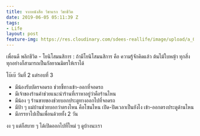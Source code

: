 ```yaml
---
title: จากหนังสือ วิชาแรก วิชาชีวิต
date: 2019-06-05 05:11:39 Z
tags:
- Life
layout: post
feature-img: https://res.cloudinary.com/sdees-reallife/image/upload/a_0/v1559799292/IMG_8123.jpg
---
```


เพื่อนดี พลิกชีวิต - โยนิโสมนสิการ : ถ้ามีโยนิโสมนสิการ คือ ความรู้จักคิดแล้ว ต้นไม้ใบหญ้า ทุกสิ่งทุกอย่างก็สามารถเป็นกัลยาณมิตรให้เราได้

<i class="fa fa-child" style="color:plum"></i>

โบ๊เบ๊ วันที่ 2 แต่รอบที่ 3
- มีน้องรับบัตรจอดรถ ช่วยชี้ทางเข้า-ออกที่จอดรถ
- มีเจ้าของร้านค้าช่วยแนะนำร้านที่เราหาอยู่ว่าคือร้านไหน
- มีน้อง ๆ ร้านขายของช่วยบอกประตูทางออกไปที่จอดรถ
- มีป้า ๆ แม่บ้านช่วยบอกว่าตรงไหน คือโซนไหน เปิด-ปิดเวลาเป็นยังไง เข้า-ออกตรงประตูด้านไหน
- มีภรรยาไปเป็นเพื่อนด้วยทั้ง 2 วัน

งง ๆ แต่ก็สบาย ๆ ได้เปิดออกไปที่ใหม่ ๆ ดูบ้างนะเรา
